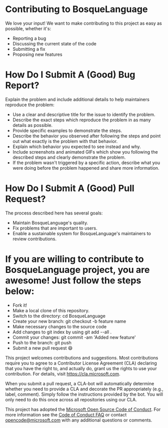 # Contributing to BosqueLanguage

We love your input! We want to make contributing to this project as easy as possible, whether it's:

- Reporting a bug
- Discussing the current state of the code
- Submitting a fix
- Proposing new features

# How Do I Submit A (Good) Bug Report?

Explain the problem and include additional details to help maintainers reproduce the problem:

- Use a clear and descriptive title for the issue to identify the problem.
- Describe the exact steps which reproduce the problem in as many details as possible.
- Provide specific examples to demonstrate the steps.
- Describe the behavior you observed after following the steps and point out what exactly is the problem with that behavior.
- Explain which behavior you expected to see instead and why.
- Include screenshots and animated GIFs which show you following the described steps and clearly demonstrate the problem.
- If the problem wasn't triggered by a specific action, describe what you were doing before the problem happened and share more information.

# How Do I Submit A (Good) Pull Request?

The process described here has several goals:

- Maintain BosqueLanguage's quality.
- Fix problems that are important to users.
- Enable a sustainable system for BosqueLanguage's maintainers to review contributions.

# If you are willing to contribute to BosqueLanguage project, you are awesome! Just follow the steps below:

- Fork it!
- Make a local clone of this repository.
- Switch to the directory: cd BosqueLanguage
- Create your new branch: git checkout -b feature name
- Make necessary changes to the source code
- Add changes to git index by using git add --all .
- Commit your changes: git commit -am 'Added new feature'
- Push to the branch: git push
- Submit a new pull request 😄

This project welcomes contributions and suggestions. Most contributions require you to
agree to a Contributor License Agreement (CLA) declaring that you have the right to,
and actually do, grant us the rights to use your contribution. For details, visit
https://cla.microsoft.com.

When you submit a pull request, a CLA-bot will automatically determine whether you need
to provide a CLA and decorate the PR appropriately (e.g., label, comment). Simply follow the
instructions provided by the bot. You will only need to do this once across all repositories using our CLA.

This project has adopted the [Microsoft Open Source Code of Conduct](https://opensource.microsoft.com/codeofconduct/).
For more information see the [Code of Conduct FAQ](https://opensource.microsoft.com/codeofconduct/faq/)
or contact [opencode@microsoft.com](mailto:opencode@microsoft.com) with any additional questions or comments.
